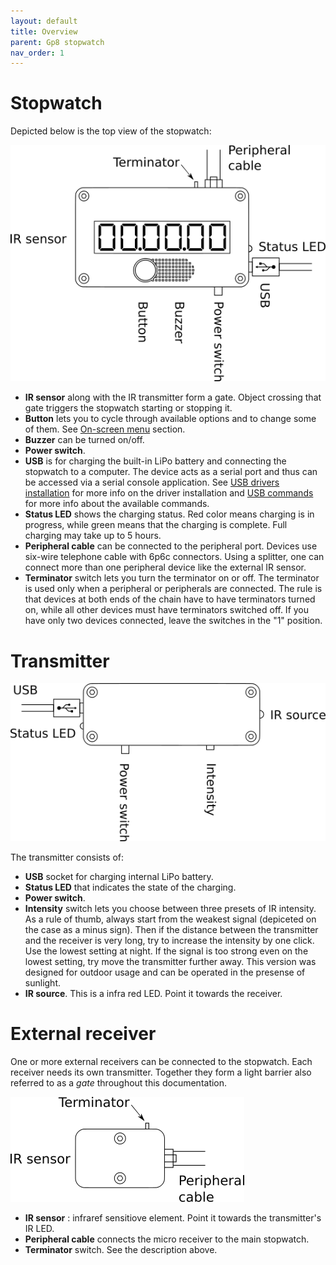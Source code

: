 ```yaml
---
layout: default
title: Overview
parent: Gp8 stopwatch
nav_order: 1
---
```

# Stopwatch
Depicted below is the top view of the stopwatch:

![Receiver](img/receiver.png)

* **IR sensor** along with the IR transmitter form a gate. Object crossing that gate triggers the stopwatch starting or stopping it. 
* **Button** lets you to cycle through available options and to change some of them. See [On-screen menu](screen-menu.html) section.
* **Buzzer** can be turned on/off.
* **Power switch**.
* **USB** is for charging the built-in LiPo battery and connecting the stopwatch to a computer. The device acts as a serial port and thus can be accessed via a serial console application. See [USB drivers installation](usb-drivers.html) for more info on the driver installation and [USB commands](usb-commands.html) for more info about the available commands.
* **Status LED** shows the charging status. Red color means charging is in progress, while green means that the charging is complete. Full charging may take up to 5 hours.
* **Peripheral cable** can be connected to the peripheral port. Devices use six-wire telephone cable with 6p6c connectors. Using a splitter, one can connect more than one peripheral device like the external IR sensor.
* **Terminator** switch lets you turn the terminator on or off. The terminator is used only when a peripheral or peripherals are connected. The rule is that devices at both ends of the chain have to have terminators turned on, while all other devices must have terminators switched off. If you have only two devices connected, leave the switches in the "1" position.

# Transmitter

![TX](img/transmitter1.png)

The transmitter consists of:
* **USB** socket for charging internal LiPo battery.
* **Status LED** that indicates the state of the charging.
* **Power switch**.
* **Intensity** switch lets you choose between three presets of IR intensity. As a rule of thumb, always start from the weakest signal (depiceted on the case as a minus sign). Then if the distance between the transmitter and the receiver is very long, try to increase the intensity by one click. Use the lowest setting at night. If the signal is too strong even on the lowest setting, try move the transmitter further away. This version was designed for outdoor usage and can be operated in the presense of sunlight. 
* **IR source**. This is a infra red LED. Point it towards the receiver.

# External receiver
One or more external receivers can be connected to the stopwatch. Each receiver needs its own transmitter. Together they form a light barrier also referred to as a *gate* throughout this documentation.

![Micro](img/micro.png)

* **IR sensor** : infraref sensitiove element. Point it towards the transmitter's IR LED.
* **Peripheral cable** connects the micro receiver to the main stopwatch.
* **Terminator** switch. See the description above. 